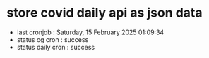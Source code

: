 # store covid daily api as json data

- last cronjob : Saturday, 15 February 2025 01:09:34
- status og cron : success
- status daily cron : success
      
      